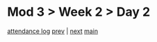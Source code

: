 # Mod 3 > Week 2 > Day 2

[attendance log](https://applied.multiverse.io/mod/questionnaire/complete.php?id=6702)
[prev](/swe/mod3/wk2/day1.html) | [next](/swe/mod3/wk2/day3.html)
[main](/swe)